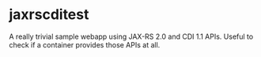 jaxrscditest
============

A really trivial sample webapp using JAX-RS 2.0 and CDI 1.1 APIs. Useful to check if a container provides those APIs at all.

